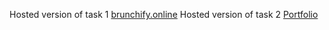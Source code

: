 Hosted version of task 1 [brunchify.online](https://brunchify.online/)
Hosted version of task 2 [Portfolio](https://codsoft.muhammadumer.dev/)
